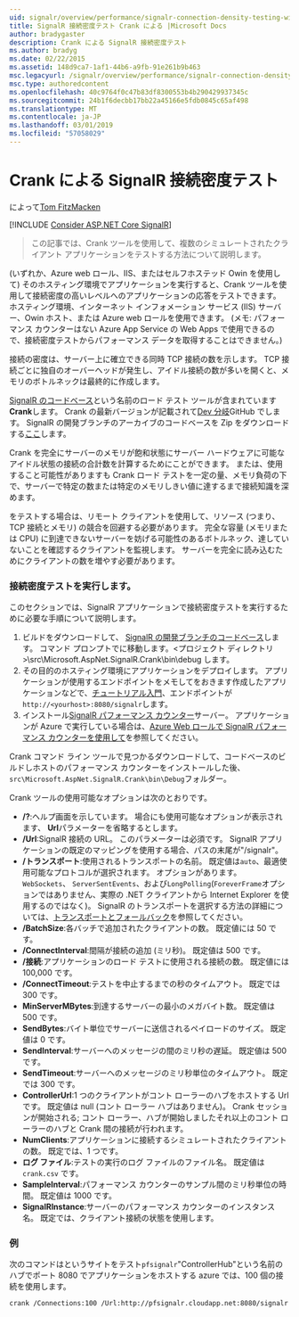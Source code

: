 ```yaml
---
uid: signalr/overview/performance/signalr-connection-density-testing-with-crank
title: SignalR 接続密度テスト Crank による |Microsoft Docs
author: bradygaster
description: Crank による SignalR 接続密度テスト
ms.author: bradyg
ms.date: 02/22/2015
ms.assetid: 148d9ca7-1af1-44b6-a9fb-91e261b9b463
msc.legacyurl: /signalr/overview/performance/signalr-connection-density-testing-with-crank
msc.type: authoredcontent
ms.openlocfilehash: 40c9764f0c47b83df8300553b4b290429937345c
ms.sourcegitcommit: 24b1f6decbb17bb22a45166e5fdb0845c65af498
ms.translationtype: MT
ms.contentlocale: ja-JP
ms.lasthandoff: 03/01/2019
ms.locfileid: "57058029"
---
```

<a name="signalr-connection-density-testing-with-crank"></a>Crank による SignalR 接続密度テスト
====================
によって[Tom FitzMacken](https://github.com/tfitzmac)

[!INCLUDE [Consider ASP.NET Core SignalR](~/includes/signalr/signalr-version-disambiguation.md)]

> この記事では、Crank ツールを使用して、複数のシミュレートされたクライアント アプリケーションをテストする方法について説明します。


(いずれか、Azure web ロール、IIS、またはセルフホステッド Owin を使用して) そのホスティング環境でアプリケーションを実行すると、Crank ツールを使用して接続密度の高いレベルへのアプリケーションの応答をテストできます。 ホスティング環境、インターネット インフォメーション サービス (IIS) サーバー、Owin ホスト、または Azure web ロールを使用できます。 (メモ: パフォーマンス カウンターはない Azure App Service の Web Apps で使用できるので、接続密度テストからパフォーマンス データを取得することはできません。)

接続の密度は、サーバー上に確立できる同時 TCP 接続の数を示します。 TCP 接続ごとに独自のオーバーヘッドが発生し、アイドル接続の数が多いを開くと、メモリのボトルネックは最終的に作成します。

[SignalR のコードベース](https://github.com/signalr/signalr)という名前のロード テスト ツールが含まれています**Crank**します。 Crank の最新バージョンが記載されて[Dev 分岐](https://github.com/SignalR/signalr/tree/dev)GitHub でします。 SignalR の開発ブランチのアーカイブのコードベースを Zip をダウンロードする[ここ](https://github.com/SignalR/SignalR/archive/dev.zip)します。

Crank を完全にサーバーのメモリが飽和状態にサーバー ハードウェアに可能なアイドル状態の接続の合計数を計算するためにことができます。 または、使用すること可能性がありますも Crank ロード テストを一定の量、メモリ負荷の下で、サーバーで特定の数または特定のメモリしきい値に達するまで接続知識を深めます。

をテストする場合は、リモート クライアントを使用して、リソース (つまり、TCP 接続とメモリ) の競合を回避する必要があります。 完全な容量 (メモリまたは CPU) に到達できないサーバーを妨げる可能性のあるボトルネック、達していないことを確認するクライアントを監視します。 サーバーを完全に読み込むためにクライアントの数を増やす必要があります。

### <a name="running-a-connection-density-test"></a>接続密度テストを実行します。

このセクションでは、SignalR アプリケーションで接続密度テストを実行するために必要な手順について説明します。

1. ビルドをダウンロードして、 [SignalR の開発ブランチのコードベース](https://github.com/SignalR/SignalR/archive/dev.zip)します。 コマンド プロンプトでに移動します。&lt;プロジェクト ディレクトリ&gt;\src\Microsoft.AspNet.SignalR.Crank\bin\debug します。
2. その目的のホスティング環境にアプリケーションをデプロイします。 アプリケーションが使用するエンドポイントをメモしてをおきます作成したアプリケーションなどで、[チュートリアル入門](../getting-started/tutorial-getting-started-with-signalr.md)、エンドポイントが`http://<yourhost>:8080/signalr`します。
3. インストール[SignalR パフォーマンス カウンター](signalr-performance.md#perfcounters)サーバー。 アプリケーションが Azure で実行している場合は、[Azure Web ロールで SignalR パフォーマンス カウンターを使用して](using-signalr-performance-counters-in-an-azure-web-role.md)を参照してください。

Crank コマンド ライン ツールで見つかるダウンロードして、コードベースのビルドしホストのパフォーマンス カウンターをインストールした後、`src\Microsoft.AspNet.SignalR.Crank\bin\Debug`フォルダー。

Crank ツールの使用可能なオプションは次のとおりです。

- **/?**:ヘルプ画面を示しています。 場合にも使用可能なオプションが表示されます、 **Url**パラメーターを省略するとします。
- **/Url**:SignalR 接続の URL。 このパラメーターは必須です。 SignalR アプリケーションの既定のマッピングを使用する場合、パスの末尾が"/signalr"。
- **/トランスポート**:使用されるトランスポートの名前。 既定値は`auto`、最適使用可能なプロトコルが選択されます。 オプションがあります。 `WebSockets`、 `ServerSentEvents`、および`LongPolling`(`ForeverFrame`オプションではありません、実際の .NET クライアントから Internet Explorer を使用するのではなく)。 SignalR のトランスポートを選択する方法の詳細については、[トランスポートとフォールバック](../getting-started/introduction-to-signalr.md#transports)を参照してください。
- **/BatchSize**:各バッチで追加されたクライアントの数。 既定値には 50 です。
- **/ConnectInterval**:間隔が接続の追加 (ミリ秒)。 既定値は 500 です。
- **/接続**:アプリケーションのロード テストに使用される接続の数。 既定値には 100,000 です。
- **/ConnectTimeout**:テストを中止するまでの秒のタイムアウト。 既定では 300 です。
- **MinServerMBytes**:到達するサーバーの最小のメガバイト数。 既定値は 500 です。
- **SendBytes**:バイト単位でサーバーに送信されるペイロードのサイズ。 既定値は 0 です。
- **SendInterval**:サーバーへのメッセージの間のミリ秒の遅延。 既定値は 500 です。
- **SendTimeout**:サーバーへのメッセージのミリ秒単位のタイムアウト。 既定では 300 です。
- **ControllerUrl**:1 つのクライアントがコント ローラーのハブをホストする Url です。 既定値は null (コント ローラー ハブはありません)。 Crank セッションが開始される; コント ローラー、ハブが開始しましたそれ以上のコント ローラーのハブと Crank 間の接続が行われます。
- **NumClients**:アプリケーションに接続するシミュレートされたクライアントの数。 既定では、1 つです。
- **ログ ファイル**:テストの実行のログ ファイルのファイル名。 既定値は `crank.csv` です。
- **SampleInterval**:パフォーマンス カウンターのサンプル間のミリ秒単位の時間。 既定値は 1000 です。
- **SignalRInstance**:サーバーのパフォーマンス カウンターのインスタンス名。 既定では、クライアント接続の状態を使用します。

### <a name="example"></a>例

次のコマンドはというサイトをテスト`pfsignalr`"ControllerHub"という名前のハブでポート 8080 でアプリケーションをホストする azure では、100 個の接続を使用します。

`crank /Connections:100 /Url:http://pfsignalr.cloudapp.net:8080/signalr`
